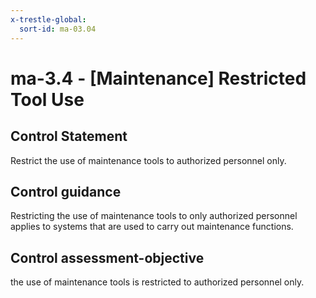 ```yaml
---
x-trestle-global:
  sort-id: ma-03.04
---
```


# ma-3.4 - \[Maintenance\] Restricted Tool Use

## Control Statement

Restrict the use of maintenance tools to authorized personnel only.

## Control guidance

Restricting the use of maintenance tools to only authorized personnel applies to systems that are used to carry out maintenance functions.

## Control assessment-objective

the use of maintenance tools is restricted to authorized personnel only.
